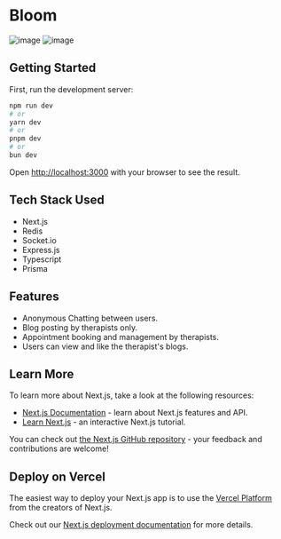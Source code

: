 # Bloom
![image](https://github.com/user-attachments/assets/6eaad713-5c36-43f4-8372-f937d012ba1b)
![image](https://github.com/user-attachments/assets/9511ca54-a0d7-438a-8753-5d886abccb6e)

## Getting Started
First, run the development server:
```bash
npm run dev
# or
yarn dev
# or
pnpm dev
# or
bun dev
```
Open [http://localhost:3000](http://localhost:3000) with your browser to see the result.

## Tech Stack Used
+ Next.js
+ Redis
+ Socket.io
+ Express.js
+ Typescript
+ Prisma

## Features 
+ Anonymous Chatting between users.
+ Blog posting by therapists only.
+ Appointment booking and management by therapists.
+ Users can view and like the therapist's blogs.

## Learn More

To learn more about Next.js, take a look at the following resources:

- [Next.js Documentation](https://nextjs.org/docs) - learn about Next.js features and API.
- [Learn Next.js](https://nextjs.org/learn) - an interactive Next.js tutorial.

You can check out [the Next.js GitHub repository](https://github.com/vercel/next.js/) - your feedback and contributions are welcome!

## Deploy on Vercel

The easiest way to deploy your Next.js app is to use the [Vercel Platform](https://vercel.com/new?utm_medium=default-template&filter=next.js&utm_source=create-next-app&utm_campaign=create-next-app-readme) from the creators of Next.js.

Check out our [Next.js deployment documentation](https://nextjs.org/docs/deployment) for more details.
